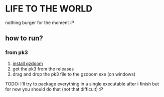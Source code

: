 # LIFE TO THE WORLD
nothing burger for the moment :P

## how to run?
### from pk3
1. [install gzdoom](https://zdoom.org/downloads)
2. get the pk3 from the releases
3. drag and drop the pk3 file to the gzdoom exe (on windows)

TODO: I'll try to package everything in a single executable after i finish but for now you should do that (not that difficult) :P
